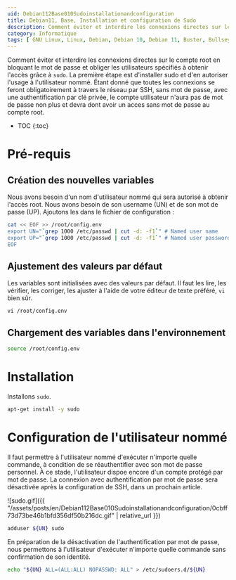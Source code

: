 ```yaml
---
uid: Debian112Base010Sudoinstallationandconfiguration
title: Debian11, Base, Installation et configuration de Sudo
description: Comment éviter et interdire les connexions directes sur le compte root en bloquant le mot de passe et obliger les utilisateurs spécifiés à obtenir l'accès grâce à `sudo`. La première étape est d'installer sudo et d'en autoriser l'usage à l'utilisateur nommé. Étant donné que toutes les connexions se feront obligatoirement à travers le réseau par SSH, sans mot de passe, avec une authentification par clé privée, le compte utilisateur n'aura pas de mot de passe non plus et devra dont avoir un acces sans mot de passe au compte root.
category: Informatique
tags: [ GNU Linux, Linux, Debian, Debian 10, Debian 11, Buster, Bullseye, Serveur, Installation, Sudo, Sécurité, Mot de passe, Password ]
---
```


Comment éviter et interdire les connexions directes sur le compte root en bloquant le mot de passe et obliger les utilisateurs spécifiés à obtenir l'accès grâce à `sudo`. La première étape est d'installer sudo et d'en autoriser l'usage à l'utilisateur nommé. Étant donné que toutes les connexions se feront obligatoirement à travers le réseau par SSH, sans mot de passe, avec une authentification par clé privée, le compte utilisateur n'aura pas de mot de passe non plus et devra dont avoir un acces sans mot de passe au compte root.

* TOC
{:toc}

# Pré-requis

## Création des nouvelles variables

Nous avons besoin d'un nom d'utilisateur nommé qui sera autorisé à obtenir l'accès root. Nous avons besoin de son username (UN) et
de son mot de passe (UP). Ajoutons les dans le fichier de configuration :
```bash
cat << EOF >> /root/config.env
export UN="`grep 1000 /etc/passwd | cut -d: -f1`" # Named user name
export UP="`grep 1000 /etc/passwd | cut -d: -f1`" # Named user password
EOF
```

## Ajustement des valeurs par défaut

Les variables sont initialisées avec des valeurs par défaut. Il faut les lire, les vérifier, les corriger, les ajuster à l'aide de
votre éditeur de texte préféré, `vi` bien sûr.
```
vi /root/config.env
```

## Chargement des variables dans l'environnement

```bash
source /root/config.env
```

# Installation

Installons `sudo`.
```bash
apt-get install -y sudo
```

# Configuration de l'utilisateur nommé

Il faut permettre à l'utilisateur nommé d'exécuter n'importe quelle commande, à condition de se réauthentifier avec son mot de
passe personnel. À ce stade, l'utilisateur dispoe encore d'un compte protégé par mot de passe. La connexion avec authentification
par mot de passe sera désactivée après la configuration de SSH, dans un prochain article.

![sudo.gif]({{ "/assets/posts/en/Debian112Base010Sudoinstallationandconfiguration/0cbff73d73be46b1bfd356df50b216dc.gif" | relative_url }})

```bash
adduser ${UN} sudo
```

En préparation de la désactivation de l'authentification par mot de passe, nous permettons à l'utilisateur d'exécuter n'importe
quelle commande sans confirmation de son identité.
```bash
echo "${UN} ALL=(ALL:ALL) NOPASSWD: ALL" > /etc/sudoers.d/${UN}
```

